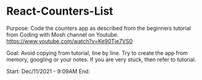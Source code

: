 # React-Counters-List

Purpose: Code the counters app as described from the beginners tutorial from Coding with Mosh channel on Youtube.
https://www.youtube.com/watch?v=Ke90Tje7VS0

Goal: Avoid copying from tutorial, line by line. Try to create the app from memory, googling or your notes. If you are very stuck, then refer to tutorial.

Start: Dec/11/2021 - 9:09AM
End:
